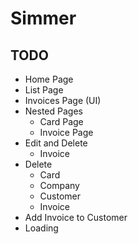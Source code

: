 # Simmer

## TODO

- Home Page
- List Page
- Invoices Page (UI)
- Nested Pages
  - Card Page
  - Invoice Page
- Edit and Delete
  - Invoice
- Delete
  - Card
  - Company
  - Customer
  - Invoice
- Add Invoice to Customer
- Loading
